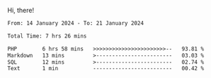 Hi, there! 

<!--START_SECTION:waka-->

```txt
From: 14 January 2024 - To: 21 January 2024

Total Time: 7 hrs 26 mins

PHP        6 hrs 58 mins   >>>>>>>>>>>>>>>>>>>>>>>--   93.81 %
Markdown   13 mins         >------------------------   03.03 %
SQL        12 mins         >------------------------   02.74 %
Text       1 min           -------------------------   00.42 %
```

<!--END_SECTION:waka-->
